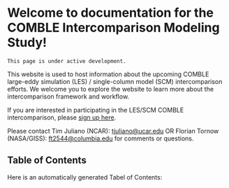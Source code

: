 Welcome to documentation for the COMBLE Intercomparison Modeling Study!
===================================

```{note}
This page is under active development.
```

This website is used to host information about the upcoming COMBLE large-eddy simulation (LES) / single-column model (SCM) intercomparison efforts. We welcome you to explore the website to learn more about the intercomparison framework and workflow.

If you are interested in participating in the LES/SCM COMBLE intercomparison, please [sign up here](https://docs.google.com/spreadsheets/d/1h0BDDCCJTfIsdvHHNFyA17bpsNAL7405GG69IkC8qJs/edit?usp=sharing).

Please contact Tim Juliano (NCAR): tjuliano@ucar.edu OR Florian Tornow (NASA/GISS): ft2544@columbia.edu for comments or questions.

## Table of Contents

Here is an automatically generated Tabel of Contents:

```{tableofcontents}
```
  

